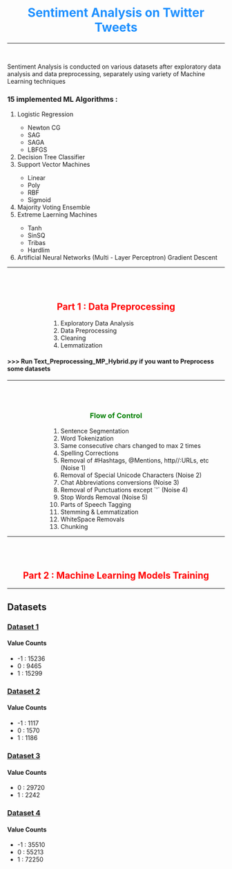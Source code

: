 <h1 align="center" style="color:dodgerblue; font-weight:700"> Sentiment Analysis on Twitter Tweets</h1>
<hr/>
<br/>
<p>Sentiment Analysis is conducted on various datasets after exploratory data analysis and data preprocessing, separately using variety of Machine Learning techniques</p>
    <h3 style=\"font-weight:600;\">15 implemented ML Algorithms : </h3>
    <ol>
    <li>Logistic Regression</li>
    <ul>
    <li>Newton CG</li>
    <li>SAG</li>
    <li>SAGA</li>
    <li>LBFGS</li>
    </ul>
    <li>Decision Tree Classifier</li>
    <li>Support Vector Machines</li>
    <ul>
    <li>Linear</li>
    <li>Poly</li>
    <li>RBF</li>
    <li>Sigmoid</li>
    </ul>
    <li>Majority Voting Ensemble</li>
    <li>Extreme Laerning Machines</li>
    <ul>
    <li>Tanh</li>
    <li>SinSQ</li>
    <li>Tribas</li>
    <li>Hardlim</li>
    </ul>
    <li>Artificial Neural Networks (Multi - Layer Perceptron) Gradient Descent</li>
    </ol>
    <hr/>
   <br/>
<br/>
<h2 align="center" style="color:red">Part 1 : Data Preprocessing</h2>
<ol>
<li style="margin-left:100px;">Exploratory Data Analysis</li>
<li style="margin-left:100px;">Data Preprocessing</li>
<li style="margin-left:100px;">Cleaning</li>
<li style="margin-left:100px;">Lemmatization</li>
</ol>
<h4 style="font-weight:700">>>> Run Text_Preprocessing_MP_Hybrid.py if you want to Preprocess some datasets</h4>
<hr/>
<br/>
<br/>
<h3 align="center" style="color: green; font-weight: 650;">Flow of Control</h3>
<ol>
<li style="margin-left:100px;">Sentence Segmentation</li>
<li style="margin-left:100px;">Word Tokenization</li>
<li style="margin-left:100px;">Same consecutive chars changed to max 2 times</li>
<li style="margin-left:100px;">Spelling Corrections</li>
<li style="margin-left:100px;">Removal of #Hashtags, @Mentions, http//:URLs, etc (Noise 1)</li>
<li style="margin-left:100px;">Removal of Special Unicode Characters (Noise 2)</li>
<li style="margin-left:100px;">Chat Abbreviations conversions (Noise 3)</li>
<li style="margin-left:100px;">Removal of Punctuations except `'` (Noise 4)</li>
<li style="margin-left:100px;">Stop Words Removal (Noise 5)</li>
<li style="margin-left:100px;">Parts of Speech Tagging</li>
<li style="margin-left:100px;">Stemming & Lemmatization</li>
<li style="margin-left:100px;">WhiteSpace Removals</li>
<li style="margin-left:100px;">Chunking</li>
</ol>
<hr/>
<br/>
<br/>
<h2 align="center" style="color:red">Part 2 : Machine Learning Models Training</h2>
<hr/>
<h2>Datasets</h2>
    <h3><a style="font-weight:700;" href="https://data.world/crowdflower/sentiment-analysis-in-text">Dataset 1</a></h4>
    <h4>Value Counts</h4>
    <ul>
    <li>-1 : 15236</li>
    <li>0  : 9465</li>
    <li>1  : 15299</li>
    </ul>
    <h3><a style="font-weight:700;" href="https://www.kaggle.com/datasets/shashank1558/preprocessed-twitter-tweets">Dataset 2</a></h4>
    <h4>Value Counts</h4>
    <ul>
    <li>-1 : 1117</li>
    <li> 0 : 1570</li>
    <li> 1 : 1186</li>
    </ul>
    <h3><a style="font-weight:700;" href="https://www.kaggle.com/datasets/imrandude/twitter-sentiment-analysis">Dataset 3</a></h4>
    <h4>Value Counts</h4>
    <ul>
    <li>0 : 29720</li>
    <li>1 : 2242</li>
    </ul>
    <h3><a style="font-weight:700;" href="https://www.kaggle.com/datasets/saurabhshahane/twitter-sentiment-dataset">Dataset 4</a></h4>
    <h4>Value Counts</h4>
    <ul>
    <li>-1 : 35510</li>
    <li> 0 : 55213</li>
    <li> 1 : 72250</li>
    </ul>
